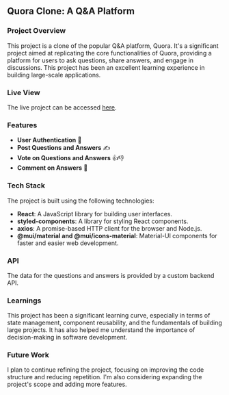 ## **Quora Clone: A Q&A Platform**

### **Project Overview**
This project is a clone of the popular Q&A platform, Quora. It's a significant project aimed at replicating the core functionalities of Quora, providing a platform for users to ask questions, share answers, and engage in discussions. This project has been an excellent learning experience in building large-scale applications.

### **Live View**
The live project can be accessed [here](https://quora-clone-by-sharath.vercel.app).

### **Features**
- **User Authentication** 🔐
- **Post Questions and Answers** ✍️
- **Vote on Questions and Answers** 👍👎
- **Comment on Answers** 💬

### **Tech Stack**
The project is built using the following technologies:
- **React**: A JavaScript library for building user interfaces.
- **styled-components**: A library for styling React components.
- **axios**: A promise-based HTTP client for the browser and Node.js.
- **@mui/material and @mui/icons-material**: Material-UI components for faster and easier web development.

### **API**
The data for the questions and answers is provided by a custom backend API.

### **Learnings**
This project has been a significant learning curve, especially in terms of state management, component reusability, and the fundamentals of building large projects. It has also helped me understand the importance of decision-making in software development.

### **Future Work**
I plan to continue refining the project, focusing on improving the code structure and reducing repetition. I'm also considering expanding the project's scope and adding more features.
